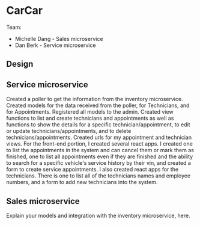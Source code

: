 # CarCar

Team:

* Michelle Dang - Sales microservice
* Dan Berk - Service microservice

## Design

## Service microservice

Created a poller to get the information from the inventory microservice. Created models for the data received from the poller, for Technicians, and for Appointments. Registered all models to the admin. Created view functions to list and create technicians and appointments as well as functions to show the details for a specific technician/appointment, to edit or update technicians/appointments, and to delete technicians/appointments. Created urls for my appointment and technician views. For the front-end portion, I created several react apps. I created one to list the appointments in the system and can cancel them or mark them as finished, one to list all appointments even if they are finished and the ability to search for a specific vehicle's service history by their vin, and created a form to create service appointments. I also created react apps for the technicians. There is one to list all of the technicians names and employee numbers, and a form to add new technicians into the system.

## Sales microservice

Explain your models and integration with the inventory
microservice, here.
